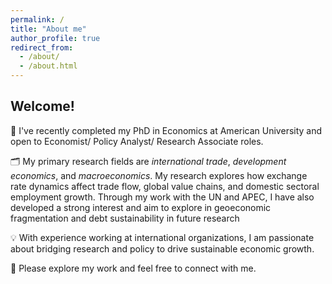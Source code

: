 ```yaml
---
permalink: /
title: "About me"
author_profile: true
redirect_from: 
  - /about/
  - /about.html
---
```



##  Welcome! 

🙋 I've recently completed my PhD in Economics at American University and open to Economist/ Policy Analyst/ Research Associate roles.

🗂️ My primary research fields are *international trade*, *development economics*, and *macroeconomics*. My research explores how exchange rate dynamics affect trade flow, global value chains, and domestic sectoral employment growth. Through my work with the UN and APEC, I have also developed a strong interest and aim to explore in geoeconomic fragmentation and debt sustainability in future research

💡 With experience working at international organizations, I am passionate about bridging research and policy to drive sustainable economic growth. 

🔀 Please explore my work and feel free to connect with me.
